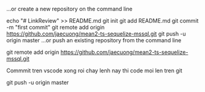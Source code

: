 …or create a new repository on the command line

echo "# LinkReview" >> README.md
git init
git add README.md
git commit -m "first commit"
git remote add origin https://github.com/jaecuong/mean2-ts-sequelize-mssql.git
git push -u origin master
…or push an existing repository from the command line

git remote add origin https://github.com/jaecuong/mean2-ts-sequelize-mssql.git

Commmit tren vscode xong roi chay lenh nay thi code moi len tren git

git push -u origin master
